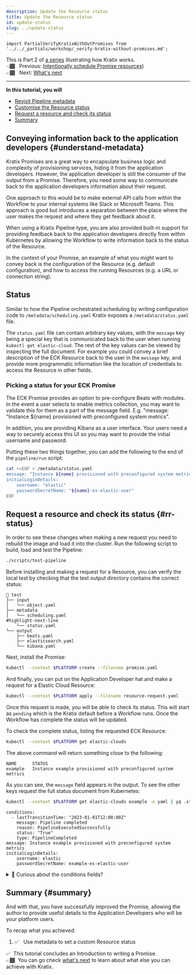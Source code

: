 ```yaml
---
description: Update the Resource status
title: Update the Resource status
id: update-status
slug: ../update-status
---
```

```mdx-code-block
import PartialVerifyKratixWithOutPromises from '../../_partials/workshop/_verify-kratix-without-promises.md';
```

This is Part 2 of [a series](intro) illustrating how Kratix works. <br />
👈🏾&nbsp;&nbsp; Previous: [Intentionally schedule Promise resources](schedule-promise))<br />
👉🏾&nbsp;&nbsp; Next: [What's next](whats-next)

<hr />

**In this tutorial, you will**
* [Revisit Pipeline metadata](#understand-metadata)
* [Customise the Resource status](#customise-status)
* [Request a resource and check its status](#rr-status)
* [Summary](#summary)

## Conveying information back to the application developers {#understand-metadata}

Kratix Promises are a great way to encapsulate business logic and complexity of provisioning services, hiding it from the application developers. However, the application developer is still the consumer of the output from a Promise. Therefore, you need some way to communicate back to the application developers information about their request.

One approach to this would be to make external API calls from within the Workflow to your internal systems like Slack or Microsoft Teams. This approach is good but introduces a separation between the place where the user makes the request and where they get feedback about it.

When using a Kratix Pipeline type, you are also provided built-in support for providing feedback back to the application developers directly from within Kubernetes by allowing the Workflow to write information back to the status of the Resource.

In the context of your Promise, an example of what you might want to convey back is the configuration of the Resource (e.g. default configuration), and how to access the running Resources (e.g. a URL or connection string).

## Status

Similar to how the Pipeline orchestrated scheduling by writing configuration code to `/metadata/scheduling.yaml` Kratix exposes a `/metadata/status.yaml` file.

The `status.yaml` file can contain arbitrary key values, with the `message` key being a special key that is communicated back to the user when running `kubectl get elastic-cloud`. The rest of the key values can be viewed by inspecting the full document. For example you could convey a brief description of the ECK Resource back to the user in the `message` key, and provide more programmatic information like the location of credentials to access the Resource in other fields.

### Picking a status for your ECK Promise

The ECK Promise provides an option to pre-configure Beats with modules. In the event a user selects to enable metrics collection, you may want to validate this for them as a part of the message field. E.g. "message: "Instance ${name} provisioned with preconfigured system metrics".

In addition, you are providing Kibana as a user interface. Your users need a way to securely access this UI so you may want to provide the initial username and password.

Putting these two things together, you can add the following to the end of the `pipeline/run` script:

```bash title=pipeline/run -- add to the end
cat <<EOF > /metadata/status.yaml
message: "Instance ${name} provisioned with preconfigured system metrics"
initialLoginDetails:
    username: "elastic"
    passwordSecretName: "${name}-es-elastic-user"
EOF
```

## Request a resource and check its status {#rr-status}

In order to see these changes when making a new request you need to rebuild the image and load it into the cluster. Run the following script to build, load and test the Pipeline:
```bash
./scripts/test-pipeline
```

Before installing and making a request for a Resource, you can verify the local test by checking that the test output directory contains the correct status:

```shell-session
📂 test
├── input
│   └── object.yaml
├── metadata
│   └── scheduling.yaml
#highlight-next-line
    └── status.yaml
└── output
    ├── beats.yaml
    ├── elasticsearch.yaml
    └── kibana.yaml
```

Next, install the Promise:
```bash
kubectl --context $PLATFORM create --filename promise.yaml
```

And finally, you can put on the Application Developer hat and make a request for a Elastic Cloud Resource:

```bash
kubectl --context $PLATFORM apply --filename resource-request.yaml
```

Once this request is made, you will be able to check its status. This will start as `pending` which is the Kratix default before a Workflow runs. Once the Workflow has complete the status will be updated.

To check the complete status, listing the requested ECK Resource:

```bash
kubectl --context $PLATFORM get elastic-clouds
```

The above command will return something close to the following:
```
NAME      STATUS
example   Instance example provisioned with preconfigured system metrics
```

As you can see, the `message` field appears in the output. To see the other keys request the full status document from Kubernetes:

```bash
kubectl --context $PLATFORM get elastic-clouds example -o yaml | yq .status
```

```
conditions:
  - lastTransitionTime: "2023-01-01T12:00:00Z"
    message: Pipeline completed
    reason: PipelineExecutedSuccessfully
    status: "True"
    type: PipelineCompleted
message: Instance example provisioned with preconfigured system metrics
initialLoginDetails:
    username: elastic
    passwordSecretName: example-es-elastic-user
```

<details>
  <summary>🤔 Curious about the conditions fields?</summary>

### The conditions field
[Conditions](https://github.com/kubernetes/community/blob/master/contributors/devel/sig-architecture/api-conventions.md#typical-status-properties) are a core Kubernetes concept and standard to convey information about a resources status. For example, Pods report back various conditions:

```
- lastProbeTime: null
  lastTransitionTime: "2023-06-20T15:02:20Z"
  status: "True"
  type: Ready
- lastProbeTime: null
  lastTransitionTime: "2023-06-20T15:02:20Z"
  status: "True"
  type: ContainersReady
- lastProbeTime: null
  lastTransitionTime: "2023-06-20T15:00:49Z"
  status: "True"
  type: PodScheduled

```

Conditions are also powerful for enabling you to wait for an occurrence. For example, you can wait for the health of a pod by running something like this:

```bash
kubectl --context $PLATFORM \
    wait pods \
    --namespace kratix-platform-system \
    --selector control-plane=controller-manager \
    --for condition=Ready \
    --timeout=90s
```

This same logic can be applied to Resources, Kratix automatically sets the `PipelineCompleted` condition. For example, a user (or some CI/Automation) could wait for a request to finish by running:

```bash
kubectl --context $PLATFORM wait elastic-cloud/example \
  --for=condition=PipelineCompleted --timeout=60s
```

Kratix supports this by default for all Resources.
</details>



## Summary {#summary}

And with that, you have successfully improved the Promise, allowing the author to provide useful details to the Application Developers who will be your platform users.

To recap what you achieved:
1. ✅&nbsp;&nbsp; Use metadata to set a custom Resource status

✅&nbsp;&nbsp;This tutorial concludes an Introduction to writing a Promise. <br />
👉🏾&nbsp;&nbsp;You can go check [what's next](whats-next) to learn about
what else you can achieve with Kratix.
